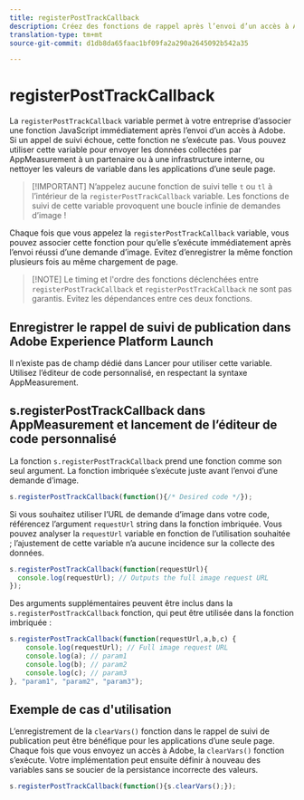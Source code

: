 ```yaml
---
title: registerPostTrackCallback
description: Créez des fonctions de rappel après l’envoi d’un accès à Adobe.
translation-type: tm+mt
source-git-commit: d1db8da65faac1bf09fa2a290a2645092b542a35

---
```



# registerPostTrackCallback

La `registerPostTrackCallback` variable permet à votre entreprise d’associer une fonction JavaScript immédiatement après l’envoi d’un accès à Adobe. Si un appel de suivi échoue, cette fonction ne s’exécute pas. Vous pouvez utiliser cette variable pour envoyer les données collectées par AppMeasurement à un partenaire ou à une infrastructure interne, ou nettoyer les valeurs de variable dans les applications d’une seule page.

> [!IMPORTANT] N’appelez aucune fonction de suivi telle `t` ou `tl` à l’intérieur de la `registerPostTrackCallback` variable. Les fonctions de suivi de cette variable provoquent une boucle infinie de demandes d’image !

Chaque fois que vous appelez la `registerPostTrackCallback` variable, vous pouvez associer cette fonction pour qu’elle s’exécute immédiatement après l’envoi réussi d’une demande d’image. Evitez d’enregistrer la même fonction plusieurs fois au même chargement de page.

> [!NOTE] Le timing et l&#39;ordre des fonctions déclenchées entre `registerPostTrackCallback` et `registerPostTrackCallback` ne sont pas garantis. Evitez les dépendances entre ces deux fonctions.

## Enregistrer le rappel de suivi de publication dans Adobe Experience Platform Launch

Il n’existe pas de champ dédié dans Lancer pour utiliser cette variable. Utilisez l’éditeur de code personnalisé, en respectant la syntaxe AppMeasurement.

## s.registerPostTrackCallback dans AppMeasurement et lancement de l’éditeur de code personnalisé

La fonction `s.registerPostTrackCallback` prend une fonction comme son seul argument. La fonction imbriquée s’exécute juste avant l’envoi d’une demande d’image.

```js
s.registerPostTrackCallback(function(){/* Desired code */});
```

Si vous souhaitez utiliser l’URL de demande d’image dans votre code, référencez l’argument `requestUrl` string dans la fonction imbriquée. Vous pouvez analyser la `requestUrl` variable en fonction de l’utilisation souhaitée ; l’ajustement de cette variable n’a aucune incidence sur la collecte des données.

```js
s.registerPostTrackCallback(function(requestUrl){
  console.log(requestUrl); // Outputs the full image request URL
});
```

Des arguments supplémentaires peuvent être inclus dans la `s.registerPostTrackCallback` fonction, qui peut être utilisée dans la fonction imbriquée :

```js
s.registerPostTrackCallback(function(requestUrl,a,b,c) {
    console.log(requestUrl); // Full image request URL
    console.log(a); // param1
    console.log(b); // param2
    console.log(c); // param3
}, "param1", "param2", "param3");
```

## Exemple de cas d&#39;utilisation

L’enregistrement de la `clearVars()` fonction dans le rappel de suivi de publication peut être bénéfique pour les applications d’une seule page. Chaque fois que vous envoyez un accès à Adobe, la `clearVars()` fonction s’exécute. Votre implémentation peut ensuite définir à nouveau des variables sans se soucier de la persistance incorrecte des valeurs.

```js
s.registerPostTrackCallback(function(){s.clearVars();});
```
